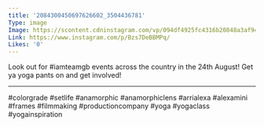 ```yaml
---
title: '2084300450697626602_3504436781'
Type: image
Image: https://scontent.cdninstagram.com/vp/094df4925fc4316b20848a3af94caea2/5DA80336/t51.2885-15/sh0.08/e35/s640x640/66796741_471740473645195_3085266293821482988_n.jpg?_nc_ht=scontent.cdninstagram.com
Link: https://www.instagram.com/p/Bzs7DeBBMPq/
Likes: '0'
---
```


Look out for #iamteamgb events across the country in the 24th August! Get ya yoga pants on and get involved!
______________________________
#colorgrade #setlife  #anamorphic #anamorphiclens #arrialexa #alexamini #frames #filmmaking #productioncompany #yoga #yogaclass #yogainspiration